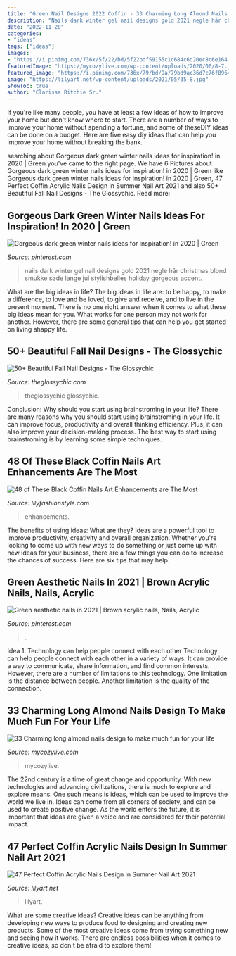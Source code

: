 ```yaml
---
title: "Green Nail Designs 2022 Coffin - 33 Charming Long Almond Nails Design To Make Much Fun For Your Life"
description: "Nails dark winter gel nail designs gold 2021 negle hår christmas blond smukke søde lange jul stylishbelles holiday gorgeous accent"
date: "2022-11-20"
categories:
- "ideas"
tags: ["ideas"]
images:
- "https://i.pinimg.com/736x/5f/22/bd/5f22bdf59155c1c684c6d20ec8c6e164.jpg"
featuredImage: "https://mycozylive.com/wp-content/uploads/2020/06/8-7.jpg"
featured_image: "https://i.pinimg.com/736x/79/bd/9a/79bd9ac36d7c76f8964ca65ef72423aa.jpg"
image: "https://lilyart.net/wp-content/uploads/2021/05/35-8.jpg"
ShowToc: true
author: "Clarissa Ritchie Sr."
---
```



If you're like many people, you have at least a few ideas of how to improve your home but don't know where to start. There are a number of ways to improve your home without spending a fortune, and some of theseDIY ideas can be done on a budget. Here are five easy diy ideas that can help you improve your home without breaking the bank.

	

		
searching about Gorgeous dark green winter nails ideas for inspiration! in 2020 | Green you've came to the right page. We have 6 Pictures about Gorgeous dark green winter nails ideas for inspiration! in 2020 | Green like Gorgeous dark green winter nails ideas for inspiration! in 2020 | Green, 47 Perfect Coffin Acrylic Nails Design in Summer Nail Art 2021 and also 50+ Beautiful Fall Nail Designs - The Glossychic. Read more:
		
    
## Gorgeous Dark Green Winter Nails Ideas For Inspiration! In 2020 | Green

<img loading=lazy src="https://i.pinimg.com/736x/79/bd/9a/79bd9ac36d7c76f8964ca65ef72423aa.jpg" onerror="this.onerror=null;this.src='https://tse2.mm.bing.net/th?id=OIP.AUvUZ-1vBXUcPgKz9cbFVAHaOq&amp;pid=15.1';" alt="Gorgeous dark green winter nails ideas for inspiration! in 2020 | Green">

_Source: pinterest.com_

>nails dark winter gel nail designs gold 2021 negle hår christmas blond smukke søde lange jul stylishbelles holiday gorgeous accent. 

	

What are the big ideas in life?
The big ideas in life are: to be happy, to make a difference, to love and be loved, to give and receive, and to live in the present moment. There is no one right answer when it comes to what these big ideas mean for you. What works for one person may not work for another. However, there are some general tips that can help you get started on living ahappy life.

    
## 50+ Beautiful Fall Nail Designs - The Glossychic

<img loading=lazy src="https://theglossychic.com/wp-content/uploads/2020/07/431D5F02-E1CC-421B-93B4-E57FA825E2C0.jpeg" onerror="this.onerror=null;this.src='https://tse2.mm.bing.net/th?id=OIP.E2Ag-l4DIl46HX7pdsPlOAHaHg&amp;pid=15.1';" alt="50+ Beautiful Fall Nail Designs - The Glossychic">

_Source: theglossychic.com_

>theglossychic glossychic. 

	

Conclusion: Why should you start using brainstroming in your life?
There are many reasons why you should start using brainstroming in your life. It can improve focus, productivity and overall thinking efficiency. Plus, it can also improve your decision-making process. The best way to start using brainstroming is by learning some simple techniques.

    
## 48 Of These Black Coffin Nails Art Enhancements Are The Most

<img loading=lazy src="https://lilyfashionstyle.com/wp-content/uploads/2020/03/12.jpg" onerror="this.onerror=null;this.src='https://tse3.mm.bing.net/th?id=OIP.sQDYDYstctDXmMCgJ2G3vwHaK9&amp;pid=15.1';" alt="48 of These Black Coffin Nails Art Enhancements are The Most">

_Source: lilyfashionstyle.com_

>enhancements. 

	

The benefits of using ideas: What are they?
Ideas are a powerful tool to improve productivity, creativity and overall organization. Whether you're looking to come up with new ways to do something or just come up with new ideas for your business, there are a few things you can do to increase the chances of success. Here are six tips that may help.

    
## Green Aesthetic Nails In 2021 | Brown Acrylic Nails, Nails, Acrylic

<img loading=lazy src="https://i.pinimg.com/736x/5f/22/bd/5f22bdf59155c1c684c6d20ec8c6e164.jpg" onerror="this.onerror=null;this.src='https://tse4.mm.bing.net/th?id=OIP.z6vAFkwDTbAc2g7V5OObNQHaIe&amp;pid=15.1';" alt="Green aesthetic nails in 2021 | Brown acrylic nails, Nails, Acrylic">

_Source: pinterest.com_

>. 

	

Idea 1: Technology can help people connect with each other
Technology can help people connect with each other in a variety of ways. It can provide a way to communicate, share information, and find common interests. However, there are a number of limitations to this technology. One limitation is the distance between people. Another limitation is the quality of the connection.

    
## 33 Charming Long Almond Nails Design To Make Much Fun For Your Life

<img loading=lazy src="https://mycozylive.com/wp-content/uploads/2020/06/8-7.jpg" onerror="this.onerror=null;this.src='https://tse3.mm.bing.net/th?id=OIP.LnmXFoOWvn1RzSKIMQU66gHaLI&amp;pid=15.1';" alt="33 Charming long almond nails design to make much fun for your life">

_Source: mycozylive.com_

>mycozylive. 

	

The 22nd century is a time of great change and opportunity. With new technologies and advancing civilizations, there is much to explore and explore means. One such means is ideas, which can be used to improve the world we live in. Ideas can come from all corners of society, and can be used to create positive change. As the world enters the future, it is important that ideas are given a voice and are considered for their potential impact.

    
## 47 Perfect Coffin Acrylic Nails Design In Summer Nail Art 2021

<img loading=lazy src="https://lilyart.net/wp-content/uploads/2021/05/35-8.jpg" onerror="this.onerror=null;this.src='https://tse1.mm.bing.net/th?id=OIP.EWu7oBFDVrZaeql9AIDcGwHaLH&amp;pid=15.1';" alt="47 Perfect Coffin Acrylic Nails Design in Summer Nail Art 2021">

_Source: lilyart.net_

>lilyart. 

	

What are some creative ideas?
Creative ideas can be anything from developing new ways to produce food to designing and creating new products. Some of the most creative ideas come from trying something new and seeing how it works. There are endless possibilities when it comes to creative ideas, so don't be afraid to explore them!

